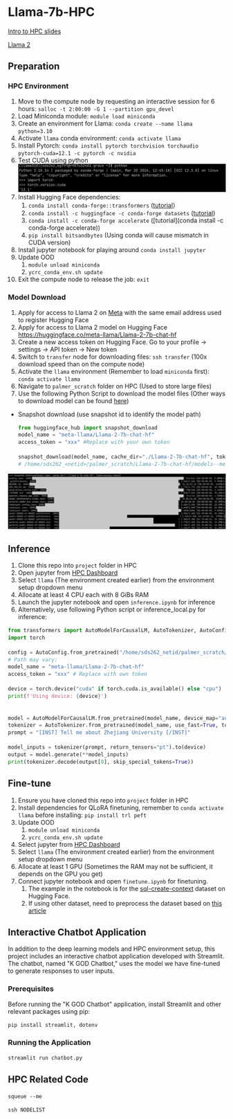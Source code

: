 # Llama-7b-HPC

[Intro to HPC slides](https://docs.google.com/presentation/d/1ZVclDpcvBGjm6CYcPu5WaiwdBvfCX7kjw6cy6tQmZD4/edit#slide=id.g292759f6b3d_0_0) 

[Llama 2](https://huggingface.co/meta-llama/Llama-2-7b-chat-hf)

## Preparation

### HPC Environment

1. Move to the compute node by requesting an interactive session for 6 hours: `salloc -t 2:00:00 -G 1 --partition gpu_devel`
2. Load Miniconda module: `module load miniconda`
3. Create an environment for Llama: `conda create --name llama python=3.10`
4. Activate `llama` conda environment: `conda activate llama`
5. Install Pytorch: `conda install pytorch torchvision torchaudio pytorch-cuda=12.1 -c pytorch -c nvidia`
6. Test CUDA using python ![CUDA Test](https://github.com/Kaifeng-Gao/Llama-7b-HPC/blob/main/README.assets/cuda_test.jpg)
7. Install Hugging Face dependencies: 
   1. `conda install conda-forge::transformers` ([tutorial](https://huggingface.co/docs/transformers/installation)）
   2. `conda install -c huggingface -c conda-forge datasets` ([tutorial](https://huggingface.co/docs/datasets/installation))
   3. `conda install -c conda-forge accelerate` ([tutorial](conda install -c conda-forge accelerate))
   4. `pip install bitsandbytes` (Using conda will cause mismatch in CUDA version)
8. Install jupyter notebook for playing around `conda install jupyter`
9. Update OOD
   1. `module unload miniconda`
   2. `ycrc_conda_env.sh update`
10. Exit the compute node to release the job: `exit`

### Model Download

1. Apply for access to Llama 2 on [Meta](https://llama.meta.com/llama-downloads) with the same email address used to register Hugging Face
2. Apply for access to Llama 2 model on Hugging Face https://huggingface.co/meta-llama/Llama-2-7b-chat-hf
3. Create a new access token on Hugging Face. Go to your profile -> settings -> API token -> New token
4. Switch to `transfer` node for downloading files: `ssh transfer` (100x download speed than on the compute node)
5. Activate the `llama` environment (Remember to load `miniconda` first): `conda activate llama`
6. Navigate to `palmer_scratch` folder on HPC (Used to store large files)
7. Use the following Python Script to download the model files (Other ways to download model can be found [here](https://huggingface.co/docs/transformers/installation))
- Snapshot download (use snapshot id to identify the model path)
   ```python
   from huggingface_hub import snapshot_download
   model_name = "meta-llama/Llama-2-7b-chat-hf"
   access_token = "xxx" #Replace with your own token

   snapshot_download(model_name, cache_dir="./Llama-2-7b-chat-hf", token=access_token)
   # /home/sds262_<netid>/palmer_scratch/Llama-2-7b-chat-hf/models--meta-llama--Llama-2-7b-chat-hf/snapshots/92011f62d7604e261f748ec0cfe6329f31193e33 for me
   ```

![Model downloading](https://github.com/Kaifeng-Gao/Llama-7b-HPC/blob/main/README.assets/model_download.jpg)

## Inference

1. Clone this repo into `project` folder in HPC
2. Open jupyter from [HPC Dashboard](https://sds262.ycrc.yale.edu/pun/sys/dashboard)
3. Select `llama` (The environment created earlier) from the environment setup dropdown menu
4. Allocate at least 4 CPU each with 8 GiBs RAM
5. Launch the jupyter notebook and open `inference.ipynb` for inference
6. Alternatively, use following Python script or inference_local.py for inference:

```python
from transformers import AutoModelForCausalLM, AutoTokenizer, AutoConfig
import torch

config = AutoConfig.from_pretrained("/home/sds262_netid/palmer_scratch/Llama-2-7b-chat-hf/config.json") # Replace with own netid or other path for Llama model
# Path may vary: 
model_name = "meta-llama/Llama-2-7b-chat-hf"
access_token = "xxx" # Replace with own token

device = torch.device("cuda" if torch.cuda.is_available() else "cpu")
print(f'Using device: {device}')


model = AutoModelForCausalLM.from_pretrained(model_name, device_map="auto", token=access_token)
tokenizer = AutoTokenizer.from_pretrained(model_name, use_fast=True, token=access_token)
prompt = "[INST] Tell me about Zhejiang University [/INST]"

model_inputs = tokenizer(prompt, return_tensors="pt").to(device)
output = model.generate(**model_inputs)
print(tokenizer.decode(output[0], skip_special_tokens=True))
```

## Fine-tune

1. Ensure you have cloned this repo into `project` folder in HPC
2. Install dependencies for QLoRA finetuning, remember to `conda activate llama` before installing: `pip install trl peft`
3. Update OOD
   1. `module unload miniconda`
   2. `ycrc_conda_env.sh update`
4. Select jupyter from [HPC Dashboard](https://sds262.ycrc.yale.edu/pun/sys/dashboard)
5. Select `llama` (The environment created earlier) from the environment setup dropdown menu
6. Allocate at least 1 GPU (Sometimes the RAM may not be sufficient, it depends on the GPU you get)
7. Connect jupyter notebook and open `finetune.ipynb` for finetuning. 
   1. The example in the notebook is for the [sql-create-context](https://huggingface.co/datasets/b-mc2/sql-create-context) dataset on Hugging Face.
   2. If using other dataset, need to preprocess the dataset based on [this article](https://huggingface.co/blog/llama2#how-to-prompt-llama-2)

## Interactive Chatbot Application 

In addition to the deep learning models and HPC environment setup, this project includes an interactive chatbot application developed with Streamlit. The chatbot, named "K GOD Chatbot," uses the model we have fine-tuned to generate responses to user inputs.

### Prerequisites

Before running the "K GOD Chatbot" application, install Streamlit and other relevant packages using pip:

```bash
pip install streamlit, dotenv
```

### Running the Application

```bash
streamlit run chatbot.py
```

## HPC Related Code

`squeue --me`

`ssh NODELIST`
